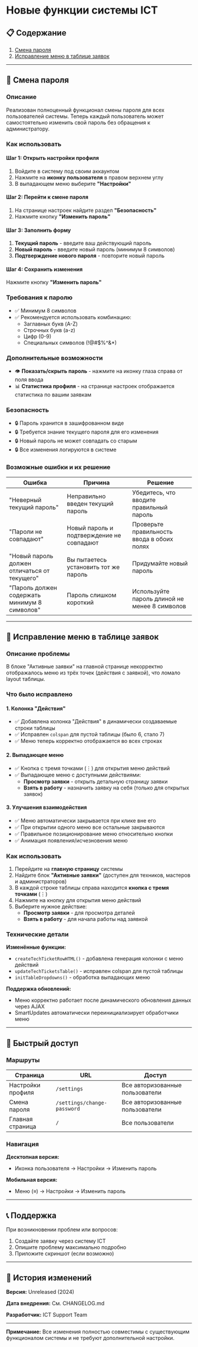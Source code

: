# Новые функции системы ICT

## 📋 Содержание
1. [Смена пароля](#смена-пароля)
2. [Исправление меню в таблице заявок](#исправление-меню-в-таблице-заявок)

---

## 🔐 Смена пароля

### Описание
Реализован полноценный функционал смены пароля для всех пользователей системы. Теперь каждый пользователь может самостоятельно изменить свой пароль без обращения к администратору.

### Как использовать

#### Шаг 1: Открыть настройки профиля
1. Войдите в систему под своим аккаунтом
2. Нажмите на **иконку пользователя** в правом верхнем углу
3. В выпадающем меню выберите **"Настройки"**

#### Шаг 2: Перейти к смене пароля
1. На странице настроек найдите раздел **"Безопасность"**
2. Нажмите кнопку **"Изменить пароль"**

#### Шаг 3: Заполнить форму
1. **Текущий пароль** - введите ваш действующий пароль
2. **Новый пароль** - введите новый пароль (минимум 8 символов)
3. **Подтверждение нового пароля** - повторите новый пароль

#### Шаг 4: Сохранить изменения
Нажмите кнопку **"Изменить пароль"**

### Требования к паролю
- ✅ Минимум 8 символов
- ✅ Рекомендуется использовать комбинацию:
  - Заглавных букв (A-Z)
  - Строчных букв (a-z)
  - Цифр (0-9)
  - Специальных символов (!@#$%^&*)

### Дополнительные возможности
- 👁️ **Показать/скрыть пароль** - нажмите на иконку глаза справа от поля ввода
- 📊 **Статистика профиля** - на странице настроек отображается статистика по вашим заявкам

### Безопасность
- 🔒 Пароль хранится в зашифрованном виде
- 🔒 Требуется знание текущего пароля для его изменения
- 🔒 Новый пароль не может совпадать со старым
- 🔒 Все изменения логируются в системе

### Возможные ошибки и их решение

| Ошибка | Причина | Решение |
|--------|---------|---------|
| "Неверный текущий пароль" | Неправильно введен текущий пароль | Убедитесь, что вводите правильный пароль |
| "Пароли не совпадают" | Новый пароль и подтверждение не совпадают | Проверьте правильность ввода в обоих полях |
| "Новый пароль должен отличаться от текущего" | Вы пытаетесь установить тот же пароль | Придумайте новый пароль |
| "Пароль должен содержать минимум 8 символов" | Пароль слишком короткий | Используйте пароль длиной не менее 8 символов |

---

## 🔧 Исправление меню в таблице заявок

### Описание проблемы
В блоке "Активные заявки" на главной странице некорректно отображалось меню из трёх точек (действия с заявкой), что ломало layout таблицы.

### Что было исправлено

#### 1. Колонка "Действия"
- ✅ Добавлена колонка "Действия" в динамически создаваемые строки таблицы
- ✅ Исправлен `colspan` для пустой таблицы (было 6, стало 7)
- ✅ Меню теперь корректно отображается во всех строках

#### 2. Выпадающее меню
- ✅ Кнопка с тремя точками (⋮) для открытия меню действий
- ✅ Выпадающее меню с доступными действиями:
  - **Просмотр заявки** - открыть детальную страницу заявки
  - **Взять в работу** - назначить заявку на себя (только для открытых заявок)

#### 3. Улучшения взаимодействия
- ✅ Меню автоматически закрывается при клике вне его
- ✅ При открытии одного меню все остальные закрываются
- ✅ Правильное позиционирование меню относительно кнопки
- ✅ Анимация появления/исчезновения меню

### Как использовать

1. Перейдите на **главную страницу** системы
2. Найдите блок **"Активные заявки"** (доступен для техников, мастеров и администраторов)
3. В каждой строке таблицы справа находится **кнопка с тремя точками** (⋮)
4. Нажмите на кнопку для открытия меню действий
5. Выберите нужное действие:
   - **Просмотр заявки** - для просмотра деталей
   - **Взять в работу** - для начала работы над заявкой

### Технические детали

**Изменённые функции:**
- `createTechTicketRowHTML()` - добавлена генерация колонки с меню действий
- `updateTechTicketsTable()` - исправлен colspan для пустой таблицы
- `initTableDropdowns()` - обработка выпадающих меню

**Поддержка обновлений:**
- Меню корректно работает после динамического обновления данных через AJAX
- SmartUpdates автоматически переинициализирует обработчики меню

---

## 🎯 Быстрый доступ

### Маршруты

| Страница | URL | Доступ |
|----------|-----|--------|
| Настройки профиля | `/settings` | Все авторизованные пользователи |
| Смена пароля | `/settings/change-password` | Все авторизованные пользователи |
| Главная страница | `/` | Все пользователи |

### Навигация

**Десктопная версия:**
- Иконка пользователя → Настройки → Изменить пароль

**Мобильная версия:**
- Меню (≡) → Настройки → Изменить пароль

---

## 📞 Поддержка

При возникновении проблем или вопросов:
1. Создайте заявку через систему ICT
2. Опишите проблему максимально подробно
3. Приложите скриншот (если возможно)

---

## 📝 История изменений

**Версия:** Unreleased (2024)

**Дата внедрения:** См. CHANGELOG.md

**Разработчик:** ICT Support Team

---

**Примечание:** Все изменения полностью совместимы с существующим функционалом системы и не требуют дополнительной настройки.